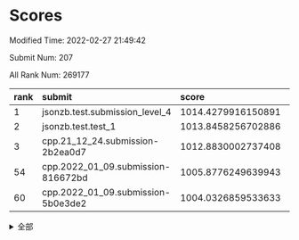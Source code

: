 # Scores

Modified Time: 2022-02-27 21:49:42

Submit Num: 207

All Rank Num: 269177

| rank |               submit               |       score        |       sigma        | pk_num |
| :--- | :--------------------------------- | :----------------- | :----------------- | :----- |
| 1    | jsonzb.test.submission_level_4     | 1014.4279916150891 | 0.8312335081442015 | 5196   |
| 2    | jsonzb.test.test_1                 | 1013.8458256702886 | 0.8336930847883283 | 5201   |
| 3    | cpp.21_12_24.submission-2b2ea0d7   | 1012.8830002737408 | 0.7975574917246012 | 5202   |
| 54   | cpp.2022_01_09.submission-816672bd | 1005.8776249639943 | 0.7132844542613505 | 5205   |
| 60   | cpp.2022_01_09.submission-5b0e3de2 | 1004.0326859533633 | 0.7145039590436918 | 5198   |


<details>
<summary>全部</summary>

| rank |                 submit                 |       score        |       sigma        | pk_num |
| :--- | :------------------------------------- | :----------------- | :----------------- | :----- |
| 1    | jsonzb.test.submission_level_4         | 1014.4279916150891 | 0.8312335081442015 | 5196   |
| 2    | jsonzb.test.test_1                     | 1013.8458256702886 | 0.8336930847883283 | 5201   |
| 3    | cpp.21_12_24.submission-2b2ea0d7       | 1012.8830002737408 | 0.7975574917246012 | 5202   |
| 4    | gobigger.level_3.submission_level_3_38 | 1011.4870230518438 | 0.7648376039499178 | 5204   |
| 5    | gobigger.level_3.submission_level_3_40 | 1011.3766727370162 | 0.7548708575157678 | 5203   |
| 6    | gobigger.level_3.submission_level_3_7  | 1011.1933965101236 | 0.7480096520583304 | 5199   |
| 7    | gobigger.level_3.submission_level_3_22 | 1011.1453091436899 | 0.7695923069943104 | 5203   |
| 8    | gobigger.level_3.submission_level_3_3  | 1011.1320873530492 | 0.7559578163920724 | 5197   |
| 9    | gobigger.level_3.submission_level_3_34 | 1010.9800603123501 | 0.7453630704422539 | 5206   |
| 10   | gobigger.level_3.submission_level_3_19 | 1010.9698753232876 | 0.7701664556554926 | 5209   |
| 11   | gobigger.level_3.submission_level_3_18 | 1010.8212768135056 | 0.7814019171155887 | 5199   |
| 12   | gobigger.level_3.submission_level_3_5  | 1010.793738426133  | 0.7852924037426326 | 5201   |
| 13   | gobigger.level_3.submission_level_3_31 | 1010.7525726195673 | 0.7602059737679886 | 5203   |
| 14   | gobigger.level_3.submission_level_3_37 | 1010.6689204744168 | 0.7560347397577438 | 5203   |
| 15   | gobigger.level_3.submission_level_3_36 | 1010.596446561377  | 0.764138443818499  | 5199   |
| 16   | gobigger.level_3.submission_level_3_42 | 1010.5646242109684 | 0.737006301880818  | 5201   |
| 17   | gobigger.level_3.submission_level_3_12 | 1010.454158958852  | 0.7638268652681248 | 5205   |
| 18   | gobigger.level_3.submission_level_3_46 | 1010.4462301649068 | 0.7628920450575146 | 5197   |
| 19   | gobigger.level_3.submission_level_3_10 | 1010.3739640742581 | 0.7390394902344546 | 5197   |
| 20   | gobigger.level_3.submission_level_3_28 | 1010.349140454035  | 0.7681427228443297 | 5203   |
| 21   | gobigger.level_3.submission_level_3_25 | 1010.3306225672352 | 0.7687285446230206 | 5204   |
| 22   | gobigger.level_3.submission_level_3_15 | 1010.3248718241764 | 0.7551549187699429 | 5205   |
| 23   | gobigger.level_3.submission_level_3_44 | 1010.1504192873167 | 0.7754371802223547 | 5209   |
| 24   | gobigger.level_3.submission_level_3_30 | 1010.1364383844586 | 0.756078924880187  | 5201   |
| 25   | gobigger.level_3.submission_level_3_27 | 1010.1134256887907 | 0.7520565408803905 | 5199   |
| 26   | gobigger.level_3.submission_level_3_1  | 1010.1077465463273 | 0.7794263903816462 | 5202   |
| 27   | gobigger.level_3.submission_level_3_47 | 1010.0740893940622 | 0.7628544183431745 | 5202   |
| 28   | gobigger.level_3.submission_level_3_32 | 1010.0075164729819 | 0.7682896936891263 | 5199   |
| 29   | gobigger.level_3.submission_level_3_45 | 1009.9455092740926 | 0.7652505918385436 | 5207   |
| 30   | gobigger.level_3.submission_level_3_0  | 1009.8537364498167 | 0.7558049338937092 | 5205   |
| 31   | gobigger.level_3.submission_level_3_39 | 1009.838917758634  | 0.7659413485741309 | 5202   |
| 32   | gobigger.level_3.submission_level_3_8  | 1009.7605463442645 | 0.7632338151870615 | 5202   |
| 33   | gobigger.level_3.submission_level_3_4  | 1009.6957351006819 | 0.7425981225549471 | 5202   |
| 34   | gobigger.level_3.submission_level_3_48 | 1009.6517643705631 | 0.7502357648873137 | 5202   |
| 35   | gobigger.level_3.submission_level_3_41 | 1009.638721473755  | 0.7379893907277968 | 5203   |
| 36   | gobigger.level_3.submission_level_3_35 | 1009.6340652460317 | 0.753187789868962  | 5207   |
| 37   | gobigger.level_3.submission_level_3_24 | 1009.6021920514613 | 0.7532303573584317 | 5204   |
| 38   | gobigger.level_3.submission_level_3_9  | 1009.593799782442  | 0.745661380103474  | 5202   |
| 39   | gobigger.level_3.submission_level_3_17 | 1009.5603191920834 | 0.7563754877395923 | 5201   |
| 40   | gobigger.level_3.submission_level_3_23 | 1009.5415834524669 | 0.7566961388928892 | 5200   |
| 41   | gobigger.level_3.submission_level_3_21 | 1009.4811409871252 | 0.749216599505129  | 5201   |
| 42   | gobigger.level_3.submission_level_3_2  | 1009.4238432315865 | 0.7359363968041277 | 5205   |
| 43   | gobigger.level_3.submission_level_3_16 | 1009.3188360344884 | 0.7639326198292073 | 5201   |
| 44   | gobigger.level_3.submission_level_3_29 | 1009.2243175718056 | 0.7436985373574132 | 5206   |
| 45   | gobigger.level_3.submission_level_3_14 | 1009.1052237868983 | 0.7372882211852306 | 5201   |
| 46   | gobigger.level_3.submission_level_3_26 | 1008.9723280229725 | 0.7763027779944411 | 5202   |
| 47   | gobigger.level_3.submission_level_3_43 | 1008.9670057282317 | 0.7366732607198052 | 5199   |
| 48   | gobigger.level_3.submission_level_3_6  | 1008.857792743854  | 0.7545314662161354 | 5204   |
| 49   | gobigger.level_3.submission_level_3_11 | 1008.5937992891659 | 0.7256261663283771 | 5204   |
| 50   | gobigger.level_3.submission_level_3_33 | 1008.5410544061089 | 0.7606240056624095 | 5203   |
| 51   | gobigger.level_3.submission_level_3_49 | 1008.232187670231  | 0.7251900150997673 | 5202   |
| 52   | gobigger.level_3.submission_level_3_20 | 1008.2006990487406 | 0.7386377789756172 | 5201   |
| 53   | gobigger.level_3.submission_level_3_13 | 1008.1420475642361 | 0.7352525057693761 | 5203   |
| 54   | cpp.2022_01_09.submission-816672bd     | 1005.8776249639943 | 0.7132844542613505 | 5205   |
| 55   | gobigger.level_1.submission_level_1_11 | 1004.7686661363099 | 0.7267774444383691 | 5201   |
| 56   | gobigger.level_1.submission_level_1_19 | 1004.4304230242925 | 0.7135812302126289 | 5200   |
| 57   | gobigger.level_1.submission_level_1_30 | 1004.289753457086  | 0.7160572708268633 | 5201   |
| 58   | gobigger.level_1.submission_level_1_39 | 1004.2826762097093 | 0.7311393215736396 | 5200   |
| 59   | gobigger.level_1.submission_level_1_15 | 1004.1395487533097 | 0.7297087740656367 | 5202   |
| 60   | cpp.2022_01_09.submission-5b0e3de2     | 1004.0326859533633 | 0.7145039590436918 | 5198   |
| 61   | gobigger.level_1.submission_level_1_49 | 1004.0322805944189 | 0.7255300814607009 | 5201   |
| 62   | gobigger.level_1.submission_level_1_14 | 1004.0057511580965 | 0.7286731087873223 | 5205   |
| 63   | gobigger.level_1.submission_level_1_34 | 1003.9911220757523 | 0.7215761121995453 | 5203   |
| 64   | gobigger.level_1.submission_level_1_38 | 1003.9397547011996 | 0.7196590892696374 | 5204   |
| 65   | gobigger.level_1.submission_level_1_17 | 1003.8557969417127 | 0.7165875798278306 | 5197   |
| 66   | gobigger.level_1.submission_level_1_25 | 1003.8091745282406 | 0.7042339738148947 | 5204   |
| 67   | gobigger.level_1.submission_level_1_1  | 1003.7640384832105 | 0.7243306220544845 | 5200   |
| 68   | gobigger.level_1.submission_level_1_10 | 1003.7245786952742 | 0.7235540549284125 | 5199   |
| 69   | gobigger.level_1.submission_level_1_37 | 1003.6914611625274 | 0.7161312964367944 | 5202   |
| 70   | gobigger.level_1.submission_level_1_32 | 1003.6368941050046 | 0.7222238506565629 | 5200   |
| 71   | gobigger.level_1.submission_level_1_8  | 1003.6092539642831 | 0.7129716146336409 | 5203   |
| 72   | gobigger.level_1.submission_level_1_28 | 1003.6032921745401 | 0.719838018635561  | 5202   |
| 73   | gobigger.level_1.submission_level_1_47 | 1003.566156709777  | 0.7169617085040096 | 5205   |
| 74   | gobigger.level_1.submission_level_1_40 | 1003.4892165057014 | 0.7143684777658881 | 5198   |
| 75   | gobigger.level_1.submission_level_1_0  | 1003.4276028616973 | 0.7212927846754885 | 5201   |
| 76   | gobigger.level_1.submission_level_1_24 | 1003.4047080335146 | 0.7140537996810835 | 5202   |
| 77   | gobigger.level_1.submission_level_1_33 | 1003.4042317579216 | 0.7078214246423723 | 5207   |
| 78   | gobigger.level_1.submission_level_1_21 | 1003.3801504287648 | 0.7255329736179211 | 5203   |
| 79   | gobigger.level_1.submission_level_1_26 | 1003.3193711735183 | 0.7155074911756176 | 5202   |
| 80   | gobigger.level_1.submission_level_1_13 | 1003.3123619870983 | 0.7202026909208497 | 5202   |
| 81   | gobigger.level_1.submission_level_1_2  | 1003.293157967495  | 0.723228271542667  | 5201   |
| 82   | gobigger.level_1.submission_level_1_27 | 1003.2647675045476 | 0.7273345036546655 | 5199   |
| 83   | gobigger.level_1.submission_level_1_31 | 1003.2283354106047 | 0.711897389751392  | 5203   |
| 84   | gobigger.level_1.submission_level_1_3  | 1003.2190180216016 | 0.7082914939411394 | 5205   |
| 85   | gobigger.level_1.submission_level_1_12 | 1003.1977532304561 | 0.7102354888810629 | 5203   |
| 86   | gobigger.level_1.submission_level_1_41 | 1003.1916855952413 | 0.7127829803859937 | 5203   |
| 87   | gobigger.level_1.submission_level_1_44 | 1003.1673361197393 | 0.7075767582265363 | 5197   |
| 88   | gobigger.level_1.submission_level_1_9  | 1003.1380869913864 | 0.7281037429440763 | 5199   |
| 89   | gobigger.level_1.submission_level_1_7  | 1003.1215047747745 | 0.7208689945341914 | 5200   |
| 90   | gobigger.level_1.submission_level_1_4  | 1003.0913113149878 | 0.7105896231731764 | 5204   |
| 91   | gobigger.level_1.submission_level_1_36 | 1003.0698462036523 | 0.7119394813854955 | 5202   |
| 92   | gobigger.level_1.submission_level_1_45 | 1003.0642623816685 | 0.7232693404534121 | 5206   |
| 93   | gobigger.level_1.submission_level_1_35 | 1003.0533464455598 | 0.7195991556350658 | 5202   |
| 94   | gobigger.level_1.submission_level_1_23 | 1002.986224229996  | 0.7154048579452015 | 5200   |
| 95   | gobigger.level_1.submission_level_1_42 | 1002.9744891317383 | 0.7149028407763719 | 5202   |
| 96   | gobigger.level_1.submission_level_1_18 | 1002.9290250270609 | 0.7213068175853747 | 5201   |
| 97   | gobigger.level_1.submission_level_1_43 | 1002.9039634419037 | 0.7237761290238449 | 5205   |
| 98   | gobigger.level_1.submission_level_1_48 | 1002.8715348267976 | 0.707359113825749  | 5202   |
| 99   | gobigger.level_1.submission_level_1_46 | 1002.5190246772088 | 0.7143314997251303 | 5201   |
| 100  | gobigger.level_1.submission_level_1_29 | 1002.4639127710843 | 0.7097989275193306 | 5199   |
| 101  | gobigger.level_1.submission_level_1_5  | 1002.4388563015048 | 0.7118824437275911 | 5202   |
| 102  | gobigger.level_1.submission_level_1_20 | 1002.4321425067184 | 0.715732056977985  | 5208   |
| 103  | gobigger.level_1.submission_level_1_16 | 1002.2904241629208 | 0.7192779302922805 | 5202   |
| 104  | gobigger.level_1.submission_level_1_6  | 1002.2317651729364 | 0.7132246964297551 | 5203   |
| 105  | gobigger.level_1.submission_level_1_22 | 1002.0734209779133 | 0.7160905516403918 | 5202   |
| 106  | gobigger.random.submission_random_19   | 997.4948000894498  | 0.7137040523290966 | 5204   |
| 107  | gobigger.random.submission_random_5    | 996.9543958852844  | 0.7145425084124909 | 5206   |
| 108  | gobigger.random.submission_random_36   | 996.7350761090266  | 0.7051164025227613 | 5194   |
| 109  | gobigger.random.submission_random_1    | 996.7186354017964  | 0.7091238285152965 | 5201   |
| 110  | gobigger.random.submission_random_11   | 996.6935926418611  | 0.7095041485932663 | 5197   |
| 111  | gobigger.random.submission_random_2    | 996.6849402217454  | 0.7200308550613668 | 5204   |
| 112  | gobigger.random.submission_random_32   | 996.6692711095461  | 0.7158286167866589 | 5201   |
| 113  | gobigger.random.submission_random_18   | 996.6423287525448  | 0.7193444956809668 | 5205   |
| 114  | gobigger.random.submission_random_12   | 996.6193532553241  | 0.7161570332275574 | 5199   |
| 115  | gobigger.random.submission_random_34   | 996.5774123348934  | 0.7162321859248871 | 5198   |
| 116  | gobigger.random.submission_random_38   | 996.5015864521538  | 0.6947587278460778 | 5202   |
| 117  | gobigger.random.submission_random_20   | 996.3606918990464  | 0.7134293715328721 | 5202   |
| 118  | gobigger.random.submission_random_4    | 996.2778298608895  | 0.705895739149075  | 5194   |
| 119  | gobigger.random.submission_random_27   | 996.2648184697973  | 0.7159992966852259 | 5198   |
| 120  | gobigger.random.submission_random_3    | 996.2294780099531  | 0.7091360972609275 | 5201   |
| 121  | gobigger.random.submission_random_46   | 996.228791870744   | 0.7072612380956377 | 5203   |
| 122  | gobigger.random.submission_random_10   | 996.2030006024725  | 0.7052013079162976 | 5201   |
| 123  | gobigger.random.submission_random_17   | 996.1942843277534  | 0.7158015207258764 | 5206   |
| 124  | gobigger.random.submission_random_9    | 996.1844711649258  | 0.7140348266204516 | 5200   |
| 125  | gobigger.random.submission_random_39   | 996.1217467570874  | 0.6990969968297305 | 5198   |
| 126  | gobigger.random.submission_random_45   | 996.1134372332117  | 0.7133880253096595 | 5200   |
| 127  | gobigger.random.submission_random_41   | 996.0877647948142  | 0.711606734964865  | 5200   |
| 128  | gobigger.random.submission_random_28   | 996.0386983030266  | 0.6994072151487007 | 5202   |
| 129  | gobigger.random.submission_random_35   | 996.018470616523   | 0.722043058886992  | 5197   |
| 130  | gobigger.random.submission_random_23   | 996.0128431866557  | 0.7243696227110178 | 5204   |
| 131  | gobigger.random.submission_random_30   | 996.0010189297649  | 0.7020774056718757 | 5198   |
| 132  | gobigger.random.submission_random_43   | 995.9107070044844  | 0.7010170144766399 | 5204   |
| 133  | gobigger.random.submission_random_47   | 995.9096955490198  | 0.6981376334958836 | 5204   |
| 134  | gobigger.random.submission_random_42   | 995.8827106257377  | 0.7168351129884963 | 5199   |
| 135  | gobigger.random.submission_random_24   | 995.865093622757   | 0.7177194195243863 | 5207   |
| 136  | gobigger.random.submission_random_7    | 995.7885588633524  | 0.7079538153136568 | 5196   |
| 137  | gobigger.random.submission_random_44   | 995.7438752372751  | 0.7044590203801916 | 5200   |
| 138  | gobigger.random.submission_random_48   | 995.6838142872309  | 0.7138145004972337 | 5202   |
| 139  | gobigger.random.submission_random_0    | 995.6787397698879  | 0.7106080673236479 | 5196   |
| 140  | gobigger.random.submission_random_29   | 995.6773371983828  | 0.7197573313683793 | 5199   |
| 141  | gobigger.random.submission_random_37   | 995.6233745465928  | 0.712821932645594  | 5200   |
| 142  | gobigger.random.submission_random_49   | 995.5786013931834  | 0.7017449505863702 | 5203   |
| 143  | gobigger.random.submission_random_31   | 995.5521865898677  | 0.7243825988900318 | 5200   |
| 144  | gobigger.random.submission_random_25   | 995.4656501515386  | 0.7179535070707839 | 5201   |
| 145  | gobigger.random.submission_random_13   | 995.4523106476137  | 0.7235904540783215 | 5198   |
| 146  | gobigger.random.submission_random_22   | 995.3835380077328  | 0.7162611084789497 | 5201   |
| 147  | gobigger.random.submission_random_40   | 995.367667743376   | 0.7156766736511587 | 5208   |
| 148  | gobigger.random.submission_random_14   | 995.3642373605877  | 0.7279123874508134 | 5198   |
| 149  | gobigger.random.submission_random_16   | 995.3318176640315  | 0.715282593146064  | 5204   |
| 150  | gobigger.random.submission_random_15   | 995.3233710109766  | 0.7168254140040557 | 5198   |
| 151  | gobigger.random.submission_random_6    | 995.2787342609923  | 0.7263692901195503 | 5199   |
| 152  | gobigger.random.submission_random_33   | 995.2174436436605  | 0.6983980001524566 | 5205   |
| 153  | gobigger.random.submission_random_21   | 995.1230229534299  | 0.7060431028088751 | 5202   |
| 154  | gobigger.random.submission_random_26   | 994.7183427789091  | 0.7157247402375102 | 5205   |
| 155  | gobigger.random.submission_random_8    | 994.314442262573   | 0.7212805221709649 | 5203   |
| 156  | gobigger.level_2.submission_level_2_29 | 994.0588357922612  | 0.7323471934754054 | 5201   |
| 157  | gobigger.level_2.submission_level_2_24 | 993.9190889476633  | 0.7266166919890381 | 5206   |
| 158  | gobigger.level_2.submission_level_2_19 | 993.7405305733771  | 0.757153666032303  | 5201   |
| 159  | gobigger.level_2.submission_level_2_4  | 993.6291294109385  | 0.7469272259680924 | 5202   |
| 160  | gobigger.level_2.submission_level_2_25 | 993.4666365812759  | 0.7301645348292175 | 5205   |
| 161  | gobigger.level_2.submission_level_2_48 | 993.4609922151554  | 0.748149414933426  | 5201   |
| 162  | gobigger.level_2.submission_level_2_33 | 993.0435804942236  | 0.7514486494489439 | 5201   |
| 163  | gobigger.level_2.submission_level_2_38 | 993.0096056642171  | 0.7567308014035089 | 5195   |
| 164  | gobigger.level_2.submission_level_2_39 | 993.0065500330506  | 0.744023003139361  | 5201   |
| 165  | gobigger.level_2.submission_level_2_23 | 992.996360983812   | 0.7410238899320686 | 5203   |
| 166  | gobigger.level_2.submission_level_2_30 | 992.9559953711984  | 0.7440131038402392 | 5197   |
| 167  | gobigger.level_2.submission_level_2_37 | 992.8957035605615  | 0.7282431051729333 | 5197   |
| 168  | gobigger.level_2.submission_level_2_13 | 992.8375787207517  | 0.7387563141750869 | 5204   |
| 169  | gobigger.level_2.submission_level_2_11 | 992.790264448114   | 0.7399515635302633 | 5197   |
| 170  | gobigger.level_2.submission_level_2_27 | 992.7381654389408  | 0.747200345434659  | 5201   |
| 171  | gobigger.level_2.submission_level_2_28 | 992.5962449912454  | 0.7546355967383563 | 5200   |
| 172  | gobigger.level_2.submission_level_2_15 | 992.5626208559927  | 0.7440758034026951 | 5204   |
| 173  | gobigger.level_2.submission_level_2_46 | 992.5548697172622  | 0.7352105431291815 | 5195   |
| 174  | gobigger.level_2.submission_level_2_31 | 992.5465771491981  | 0.7680826203685956 | 5201   |
| 175  | gobigger.level_2.submission_level_2_12 | 992.5319924259892  | 0.7550282700428796 | 5202   |
| 176  | gobigger.level_2.submission_level_2_17 | 992.4815871431454  | 0.7459839533760564 | 5208   |
| 177  | gobigger.level_2.submission_level_2_40 | 992.3794169129387  | 0.7372523141810124 | 5197   |
| 178  | gobigger.level_2.submission_level_2_26 | 992.0640596465162  | 0.7400924986420653 | 5199   |
| 179  | gobigger.level_2.submission_level_2_42 | 992.0007231322954  | 0.7368587962204363 | 5198   |
| 180  | gobigger.level_2.submission_level_2_43 | 991.9676262812726  | 0.7354457425844309 | 5198   |
| 181  | gobigger.level_2.submission_level_2_2  | 991.9222887190758  | 0.7659568059554562 | 5200   |
| 182  | gobigger.level_2.submission_level_2_34 | 991.9050978122604  | 0.7639164763730496 | 5202   |
| 183  | gobigger.level_2.submission_level_2_44 | 991.8875688784332  | 0.7469968779852284 | 5201   |
| 184  | gobigger.level_2.submission_level_2_5  | 991.8542032799661  | 0.7772464071512266 | 5202   |
| 185  | gobigger.level_2.submission_level_2_18 | 991.8271582076092  | 0.7679996621310742 | 5203   |
| 186  | gobigger.level_2.submission_level_2_45 | 991.7716416239804  | 0.73929253052737   | 5201   |
| 187  | gobigger.level_2.submission_level_2_22 | 991.6989861670917  | 0.7355987988465644 | 5199   |
| 188  | gobigger.level_2.submission_level_2_49 | 991.6646582732537  | 0.7381603257266196 | 5202   |
| 189  | gobigger.level_2.submission_level_2_41 | 991.6571318489792  | 0.7477176360788795 | 5201   |
| 190  | gobigger.level_2.submission_level_2_35 | 991.4735029054951  | 0.7496920579249998 | 5203   |
| 191  | gobigger.level_2.submission_level_2_9  | 991.4001120012425  | 0.7646212712564758 | 5202   |
| 192  | gobigger.level_2.submission_level_2_32 | 991.397282960492   | 0.7434593072212008 | 5198   |
| 193  | gobigger.level_2.submission_level_2_36 | 991.3412101298824  | 0.7609676977020682 | 5204   |
| 194  | gobigger.level_2.submission_level_2_6  | 991.1901469902512  | 0.7527113155863002 | 5204   |
| 195  | gobigger.level_2.submission_level_2_21 | 991.1283796657345  | 0.755563592506121  | 5204   |
| 196  | gobigger.level_2.submission_level_2_10 | 991.0501130515592  | 0.7543348174445478 | 5200   |
| 197  | gobigger.level_2.submission_level_2_1  | 990.9601341311593  | 0.7529135967234544 | 5198   |
| 198  | gobigger.level_2.submission_level_2_20 | 990.9508276404762  | 0.7501513537323915 | 5196   |
| 199  | gobigger.level_2.submission_level_2_16 | 990.6442853151723  | 0.773370519901985  | 5206   |
| 200  | gobigger.level_2.submission_level_2_0  | 990.5270672267284  | 0.7697895589565641 | 5202   |
| 201  | gobigger.level_2.submission_level_2_8  | 990.356847173278   | 0.7687481168169996 | 5197   |
| 202  | gobigger.level_2.submission_level_2_14 | 990.3191883887405  | 0.767219313845009  | 5199   |
| 203  | gobigger.level_2.submission_level_2_7  | 990.1016421629043  | 0.7604877278478321 | 5204   |
| 204  | gobigger.level_2.submission_level_2_47 | 990.0767235049765  | 0.760392797101302  | 5203   |
| 205  | gobigger.level_2.submission_level_2_3  | 989.5211495763314  | 0.7884658230076218 | 5201   |
| 206  | gobigger.none.submission_none_0        | 977.5485518803404  | 1.3158814580441023 | 5201   |
| 207  | gobigger.none.submission_none_1        | 975.1295547559031  | 1.513529672282071  | 5201   |

</details>
